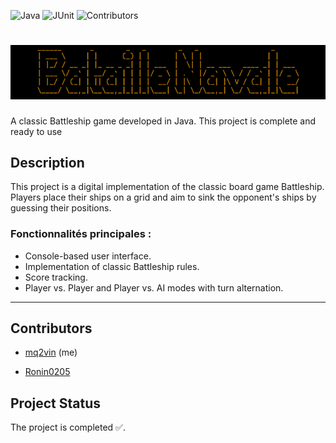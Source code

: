 ![Java](https://img.shields.io/badge/Java-17-ED8B00?style=flat-square&logo=openjdk&logoColor=white)
![JUnit](https://img.shields.io/badge/JUnit-5.8.1-25A162?style=flat-square&logo=junit5&logoColor=white)
![Contributors](https://img.shields.io/badge/Contributors-2-blue?style=flat-square)
# 	![alt text](logo/banniere%20bataille%20navale.png)
A classic Battleship game developed in Java. This project is complete and ready to use
## Description
This project is a digital implementation of the classic board game Battleship. Players place their ships on a grid and aim to sink the opponent's ships by guessing their positions.
### Fonctionnalités principales :
- Console-based user interface.
- Implementation of classic Battleship rules.
- Score tracking.
- Player vs. Player and Player vs. AI modes with turn alternation.

---

## Contributors
- [mq2vin](https://github.com/mq2vin) (me)

- [Ronin0205](https://github.com/Ronin0205)

## Project Status
The project is completed ✅.